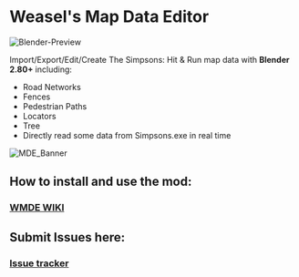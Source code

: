 # Weasel's Map Data Editor
![Blender-Preview](https://i.imgur.com/u1UBHmD.jpg)

Import/Export/Edit/Create The Simpsons: Hit & Run map data with __Blender 2.80+__ including:
* Road Networks 
* Fences
* Pedestrian Paths
* Locators 
* Tree 
* Directly read some data from Simpsons.exe in real time

![MDE_Banner](https://i.imgur.com/UvOAuUy.png)

## How to install and use the mod:
### __[WMDE WIKI](https://github.com/WeaselOnaStick/map-data-editor/wiki)__

## Submit Issues here:
### __[Issue tracker](https://github.com/WeaselOnaStick/map-data-editor/issues)__
